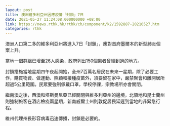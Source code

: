```yaml
---
layout: post
title: 澳洲維多利亞州因應疫情「封鎖」7日
date: 2021-05-27 11:24:08.000000000 +08:00
link: https://news.rthk.hk/rthk/ch/component/k2/1592887-20210527.htm
categories: rthk
---
```


澳洲人口第二多的維多利亞州將進入7日「封鎖」，應對首府墨爾本的新型肺炎個案上升。

當地一個群組已增至26人感染，政府列出150個患者曾經到過的地方。

封鎖措施當地星期四午夜起開始，全州7百萬名居民在未來一星期，除了必要工作，購買物資、做運動、照顧和接種疫苗外，須要留在家中，嚴禁聚會和離開居所超過5公里範圍。民眾要強制佩戴口罩，學校停課，宗教場所亦會關閉。

繼南澳之後，西澳和塔斯曼尼亞已經關閉與維多利亞州的邊境，北領地和昆士蘭州則強制旅客在酒店檢疫兩星期，新南威爾士州則敦促居民延遲到當地的非緊急行程。

維州代理州長形容病毒迅速傳播，封鎖是必要的。
